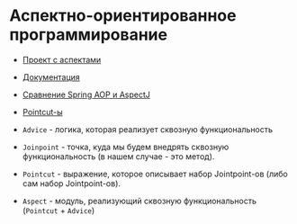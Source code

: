 # Аспектно-ориентированное программирование

* [Проект с аспектами](https://gitlab.com/maxima-it-school/pcs_java_21_01/-/tree/master/Projects/44.%20Spring%20Boot%20Security%20-%20REST)
* [Документация](https://docs.spring.io/spring-framework/docs/current/reference/html/core.html#aop)
* [Сравнение Spring AOP и AspectJ](https://www.baeldung.com/spring-aop-vs-aspectj)
* [Pointcut-ы](https://www.baeldung.com/spring-aop-pointcut-tutorial)

* `Advice` - логика, которая реализует сквозную функциональность
* `Joinpoint` - точка, куда мы будем внедрять сквозную функциональность (в нашем случае - это метод).
* `Pointcut` - выражение, которое описывает набор Jointpoint-ов (либо сам набор Jointpoint-ов).
* `Aspect` - модуль, реализующий сквозную функциональность (`Pointcut` + `Advice`)